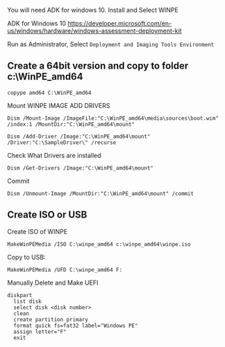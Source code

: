 You will need ADK for windows 10. Install and Select WINPE

ADK for Windows 10
https://developer.microsoft.com/en-us/windows/hardware/windows-assessment-deployment-kit

Run as Administrator, Select `Deployment and Imaging Tools Environment`

## Create a 64bit version and copy to folder c:\WinPE_amd64

`copype amd64 C:\WinPE_amd64`


Mount WINPE IMAGE ADD DRIVERS

`Dism /Mount-Image /ImageFile:"C:\WinPE_amd64\media\sources\boot.wim" /index:1 /MountDir:"C:\WinPE_amd64\mount"`

`Dism /Add-Driver /Image:"C:\WinPE_amd64\mount" /Driver:"C:\SampleDriver\" /recurse`

Check What Drivers are installed

`Dism /Get-Drivers /Image:"C:\WinPE_amd64\mount"`

Commit

`Dism /Unmount-Image /MountDir:"C:\WinPE_amd64\mount" /commit`

## Create ISO or USB

Create ISO of WINPE

`MakeWinPEMedia /ISO C:\winpe_amd64 c:\winpe_amd64\winpe.iso`

Copy to USB:

`MakeWinPEMedia /UFD C:\winpe_amd64 F:`

Manually Delete and Make UEFI

```
diskpart
  list disk
  select disk <disk number>
  clean
  create partition primary
  format quick fs=fat32 label="Windows PE"
  assign letter="F"
  exit
```


